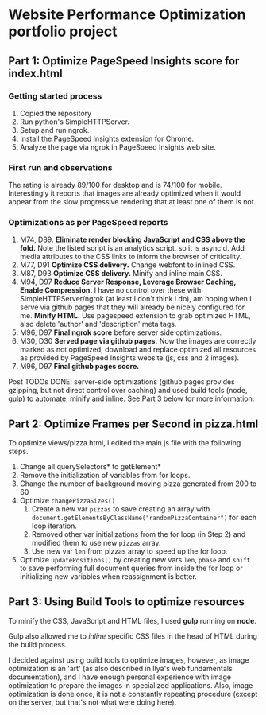 <h1>Website Performance Optimization portfolio project</h1>

<h2>Part 1: Optimize PageSpeed Insights score for index.html</h2>

<h3>Getting started process</h3>

<ol>
  <li>Copied the repository
  <li>Run python's SimpleHTTPServer.
  <li>Setup and run ngrok.<br>
  <li>Install the PageSpeed Insights extension for Chrome.
  <li>Analyze the page via ngrok in PageSpeed Insights web site.
</ol>

<h3>First run and observations</h3>
<p>The rating is already 89/100 for desktop and is 74/100 for mobile. Interestingly it reports that images are already optimized when it would appear from the slow progressive rendering that at least one of them is not.</p>

<h3>Optimizations as per PageSpeed reports</h3>
<ol>
  <li>M74, D89. <strong>Eliminate render blocking JavaScript and CSS above the fold.</strong> Note the listed script is an analytics script, so it is async'd. Add media attributes to the CSS links to inform the browser of criticality.
  <li>M77, D91 <strong>Optimize CSS delivery.</strong> Change webfont to inlined CSS.
  <li>M87, D93 <strong>Optimize CSS delivery.</strong> Minify and inline main CSS.
  <li>M94, D97 <strong>Reduce Server Response, Leverage Browser Caching, Enable Compression.</strong> I have no control over these with SimpleHTTPServer/ngrok (at least I don't think I do), am hoping when I serve via github pages that they will already be nicely configured for me. <strong>Minify HTML.</strong> Use pagespeed extension to grab optimized HTML, also delete 'author' and 'description' meta tags.
  <li>M96, D97 <strong>Final ngrok score</strong> before server side optimizations.
  <li>M30, D30 <strong>Served page via github pages.</strong> Now the images are correctly marked as not optimized, download and replace optimized all resources as provided by PageSpeed Insights website (js, css and 2 images).
  <li>M96, D97 <strong>Final github pages score.</strong>
</ol>

<p>Post TODOs DONE: server-side optimizations (github pages provides gzipping, but not direct control over caching) and used build tools (node, gulp) to automate, minify and inline. See Part 3 below for more information.</p>


<h2>Part 2: Optimize Frames per Second in pizza.html</h2>

<p>To optimize views/pizza.html, I edited the main.js file with the following steps.</p>

<ol>
  <li>Change all querySelectors* to getElement*
  <li>Remove the initialization of variables from for loops.
  <li>Change the number of background moving pizza generated from 200 to 60
  <li>Optimize <code>changePizzaSizes()</code>
  <ol>
    <li>Create a new var <code>pizzas</code> to save creating an array with <code>document.getElementsByClassName("randomPizzaContainer")</code> for each loop iteration.
    <li>Removed other var initializations from the for loop (in Step 2) and modified them to use new <code>pizzas</code> array.
    <li>Use new var <code>len</code> from pizzas array to speed up the for loop.
  </ol>
  <li>Optimize <code>updatePositions()</code> by creating new vars <code>len</code>, <code>phase</code> and <code>shift</code> to save performing full document queries from inside the for loop or initializing new variables when reassignment is better.
</ol>

<h2>Part 3: Using Build Tools to optimize resources</h2>

<p>To minify the CSS, JavaScript and HTML files, I used <strong>gulp</strong> running on <strong>node</strong>.</p>

<p>Gulp also allowed me to <em>inline</em> specific CSS files in the head of HTML during the build process.</p>

<p>I decided against using build tools to optimize images, however, as image optimization is an 'art' (as also described in Ilya's web fundamentals documentation), and I have enough personal experience with image optimization to prepare the images in specialized applications. Also, image optimization is done once, it is not a constantly repeating procedure (except on the server, but that's not what were doing here).</p>
